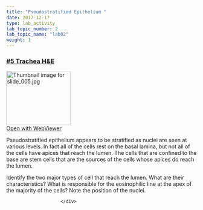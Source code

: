 ```yaml
---
title: "Pseudostratified Epithelium "
date: 2017-12-17
type: lab_activity
lab_topic_number: 2
lab_topic_name: "lab02"
weight: 1
---
```

<div class="entrybody">
						<h3><u>#5 Trachea <span class="caps">H&amp;E</span></u></h3>

<div class="thumbnail"> <a href="http://virtualslides.cumc.columbia.edu/05.svs/view.apml?" target="_blank"><img alt="Thumbnail image for slide_005.jpg" src="http://histologylab.ccnmtl.columbia.edu/assets/images/slide_005-thumb-170x143-1407.jpg" width="170" height="143" class="mt-image-left"></a><br><a href="http://virtualslides.cumc.columbia.edu/05.svs/view.apml?" target="_blank">Open with WebViewer</a> </div>

<p>Pseudostratified epithelium appears to be stratified as nuclei are seen at various levels.  In fact all of the cells rest on the basal lamina, but not all of the cells have apices that reach the lumen.  The cells that are confined to the base are stem cells that are the sources of the cells whose apices do reach the lumen. </p>

<p>Identify the two major types of cell that reach the lumen.  What are their characteristics?   What is responsible for the eosinophilic line at the apex of the majority of the cells?  Note the position of the nuclei.</p>
						
						
						</div>

